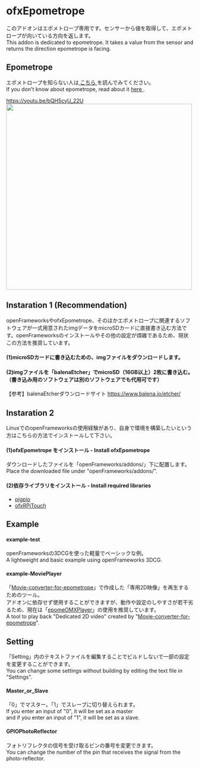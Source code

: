 # ofxEpometrope
このアドオンはエポメトロープ専用です。センサーから値を取得して、エポメトロープが向いている方向を返します。  
This addon is dedicated to epometrope. It takes a value from the sensor and returns the direction epometrope is facing.   

## Epometrope
エポメトロープを知らない人は<a rel="license" href="https://github.com/yutaka-miki/Epometorope" target="_blank"> こちら </a>を読んでみてください。  
If you don't know about epometrope, read about it <a rel="license" href="https://github.com/yutaka-miki/Epometorope" target="_blank"> here </a>.  
  
https://youtu.be/bQH5cyU_22U   
<img src="images/IMG_5433.gif" width="500">  

## Instaration 1 (Recommendation)
openFrameworksやofxEpometrope、そのほかエポメトロープに関連するソフトウェアが一式用意されたimgデータをmicroSDカードに直接書き込む方法です。openFrameworksのインストールやその他の設定が煩雑であるため、現状この方法を推奨しています。

#### (1)microSDカードに書き込むための、imgファイルをダウンロードします。 
  
#### (2)imgファイルを「balenaEtcher」でmicroSD（16GB以上）2枚に書き込む。（書き込み用のソフトウェアは別のソフトウェアでも代用可です）
【参考】balenaEtcherダウンロードサイト
https://www.balena.io/etcher/
  
## Instaration 2
LinuxでのopenFrameworksの使用経験があり、自身で環境を構築したいという方はこちらの方法でインストールして下さい。

#### (1)ofxEpometrope をインストール - Install ofxEpometrope
ダウンロードしたファイルを「openFrameworks/addons/」下に配置します。  
Place the downloaded file under "openFrameworks/addons/".
  
#### (2)依存ライブラリをインストール - Install required libraries 
- <a rel="license" href="http://abyz.me.uk/rpi/pigpio/download.html" target="_blank"> pigpio </a>
- <a rel="license" href="https://github.com/apparentVJ/ofxRPiTouch" target="_blank"> ofxRPiTouch </a>

## Example 
#### example-test  
openFrameworksの3DCGを使った軽量でベーシックな例。  
A lightweight and basic example using openFrameworks 3DCG.  
  
#### example-MoviePlayer  
「<a rel="license" href="https://github.com/yutaka-miki/Movie-converter-for-epometrope" target="_blank">Movie-converter-for-epometrope</a>」で作成した「専用2D映像」を再生するためのツール。  
アドオンに依存せず使用することができますが、動作や設定のしやすさが若干劣るため、現在は「<a rel="license" href="https://github.com/yutaka-miki/epomeOMXPlayer" target="_blank">epomeOMXPlayer</a>」の使用を推奨しています。  
A tool to play back "Dedicated 2D video" created by "<a rel="license" href="https://github.com/yutaka-miki/Movie-converter-for-epometrope" target="_blank">Movie-converter-for-epometrope</a>".  
## Setting
「Setting」内のテキストファイルを編集することでビルドしないで一部の設定を変更することができます。  
You can change some settings without building by editing the text file in "Settings".  
#### Master_or_Slave
「0」でマスター。「1」でスレーブに切り替えられます。  
If you enter an input of "0", it will be set as a master  
and if you enter an input of "1", it will be set as a slave.  
#### GPIOPhotoReflector
フォトリフレクタの信号を受け取るピンの番号を変更できます。  
You can change the number of the pin that receives the signal from the photo-reflector.

